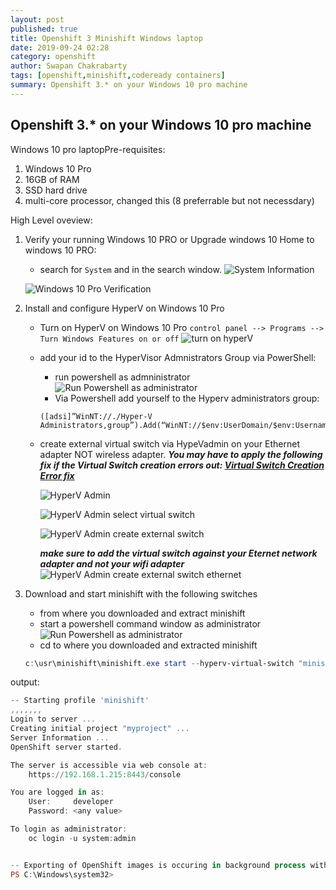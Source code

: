 ```yaml
---
layout: post
published: true
title: Openshift 3 Minishift Windows laptop
date: 2019-09-24 02:28
category: openshift
author: Swapan Chakrabarty
tags: [openshift,minishift,codeready containers]
summary: Openshift 3.* on your Windows 10 pro machine
---
```


## Openshift 3.* on your Windows 10 pro machine

Windows 10 pro laptopPre-requisites:

1. Windows 10 Pro
2. 16GB of RAM
3. SSD hard drive
4. multi-core processor, changed this (8 preferrable but not necessdary)

High Level oveview:

1. Verify your running Windows 10 PRO or Upgrade windows 10 Home to windows 10 PRO:
   * search for `System` and in the search window.
    ![System Information](../img/system-information-search.png)

    ![Windows 10 Pro Verification](../img/windows_10_pro_verification.png)

2. Install and configure HyperV  on Windows 10 Pro
   * Turn on HyperV on Windows 10 Pro
     `control panel --> Programs --> Turn Windows Features on or off`
     ![turn on hyperV](../img/hyperv_features_turn_on.png)

   * add your id to the HyperVisor Admnistrators Group via PowerShell:
     * run powershell as admninistrator
     ![Run Powershell as administrator](../img/powershell-run-as-administrator.png)
     * Via Powershell add yourself to the Hyperv administrators group:

     ```
     ([adsi]”WinNT://./Hyper-V Administrators,group”).Add(“WinNT://$env:UserDomain/$env:Username,user”)
     ```

   * create external virtual switch via HypeVadmin on your Ethernet adapter NOT wireless adapter.
    ***You may have to apply the following fix if the Virtual Switch creation errors out: [Virtual Switch Creation Error fix](https://support.microsoft.com/en-us/help/3101106/you-cannot-create-a-hyper-v-virtual-switch-on-64-bit-versions-of-windo)***

     ![HyperV Admin](../img/hyperv-manager-add-to-start-and-taskbar.png)

     ![HyperV Admin select virtual switch](../img/hypervmanager-select-virtual-switch-manager.png)

     ![HyperV Admin create external switch](../img/hypervmanager-create-external-switch.png)

     ***make sure to add the virtual switch against your Eternet network adapter and not your wifi adapter***
     ![HyperV Admin create external switch ethernet](../hyperv-manager-external-switch-wired-nic.png)

3. Download and start minishift with the following switches
   * from where you downloaded and extract minishift
   * start a powershell command window as administrator
     ![Run Powershell as administrator](../img/powershell-run-as-administrator.png)
   * cd to where you downloaded and extracted minishift

   ```powershell
   c:\usr\minishift\minishift.exe start --hyperv-virtual-switch "minishiftvswitch" --memory 8GB
   ```

output:

```powershell
-- Starting profile 'minishift'
,,,,,,,
Login to server ...
Creating initial project "myproject" ...
Server Information ...
OpenShift server started.

The server is accessible via web console at:
    https://192.168.1.215:8443/console

You are logged in as:
    User:     developer
    Password: <any value>

To login as administrator:
    oc login -u system:admin


-- Exporting of OpenShift images is occuring in background process with pid 10376.
PS C:\Windows\system32>
```
